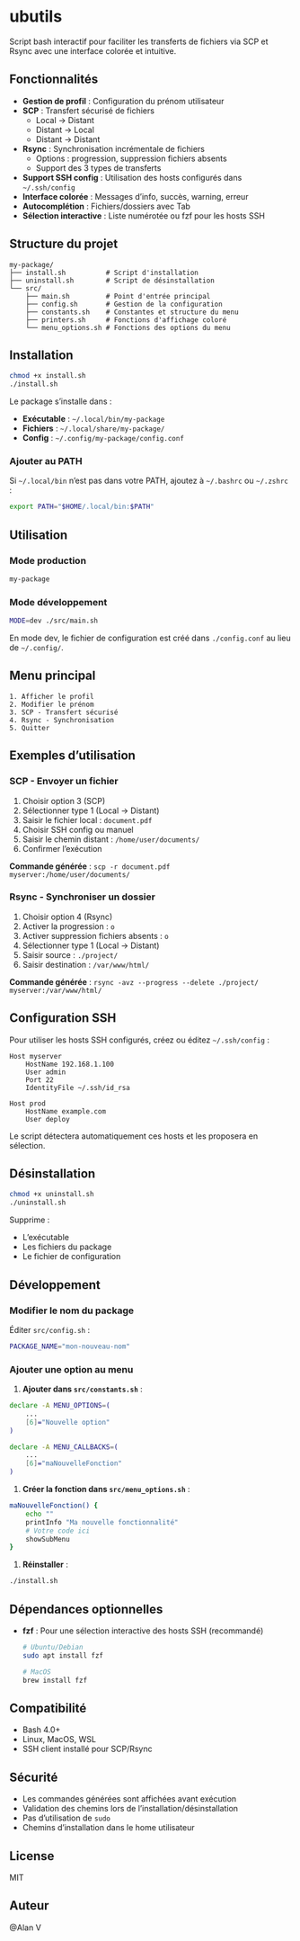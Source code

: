 # ubutils

Script bash interactif pour faciliter les transferts de fichiers via SCP et Rsync avec une interface colorée et intuitive.

## Fonctionnalités

- **Gestion de profil** : Configuration du prénom utilisateur
- **SCP** : Transfert sécurisé de fichiers
  - Local → Distant
  - Distant → Local
  - Distant → Distant
- **Rsync** : Synchronisation incrémentale de fichiers
  - Options : progression, suppression fichiers absents
  - Support des 3 types de transferts
- **Support SSH config** : Utilisation des hosts configurés dans `~/.ssh/config`
- **Interface colorée** : Messages d’info, succès, warning, erreur
- **Autocomplétion** : Fichiers/dossiers avec Tab
- **Sélection interactive** : Liste numérotée ou fzf pour les hosts SSH

## Structure du projet

```
my-package/
├── install.sh          # Script d'installation
├── uninstall.sh        # Script de désinstallation
└── src/
    ├── main.sh         # Point d'entrée principal
    ├── config.sh       # Gestion de la configuration
    ├── constants.sh    # Constantes et structure du menu
    ├── printers.sh     # Fonctions d'affichage coloré
    └── menu_options.sh # Fonctions des options du menu
```

## Installation

```bash
chmod +x install.sh
./install.sh
```

Le package s’installe dans :

- **Exécutable** : `~/.local/bin/my-package`
- **Fichiers** : `~/.local/share/my-package/`
- **Config** : `~/.config/my-package/config.conf`

### Ajouter au PATH

Si `~/.local/bin` n’est pas dans votre PATH, ajoutez à `~/.bashrc` ou `~/.zshrc` :

```bash
export PATH="$HOME/.local/bin:$PATH"
```

## Utilisation

### Mode production

```bash
my-package
```

### Mode développement

```bash
MODE=dev ./src/main.sh
```

En mode dev, le fichier de configuration est créé dans `./config.conf` au lieu de `~/.config/`.

## Menu principal

```
1. Afficher le profil
2. Modifier le prénom
3. SCP - Transfert sécurisé
4. Rsync - Synchronisation
5. Quitter
```

## Exemples d’utilisation

### SCP - Envoyer un fichier

1. Choisir option 3 (SCP)
1. Sélectionner type 1 (Local → Distant)
1. Saisir le fichier local : `document.pdf`
1. Choisir SSH config ou manuel
1. Saisir le chemin distant : `/home/user/documents/`
1. Confirmer l’exécution

**Commande générée** : `scp -r document.pdf myserver:/home/user/documents/`

### Rsync - Synchroniser un dossier

1. Choisir option 4 (Rsync)
1. Activer la progression : `o`
1. Activer suppression fichiers absents : `o`
1. Sélectionner type 1 (Local → Distant)
1. Saisir source : `./project/`
1. Saisir destination : `/var/www/html/`

**Commande générée** : `rsync -avz --progress --delete ./project/ myserver:/var/www/html/`

## Configuration SSH

Pour utiliser les hosts SSH configurés, créez ou éditez `~/.ssh/config` :

```
Host myserver
    HostName 192.168.1.100
    User admin
    Port 22
    IdentityFile ~/.ssh/id_rsa

Host prod
    HostName example.com
    User deploy
```

Le script détectera automatiquement ces hosts et les proposera en sélection.

## Désinstallation

```bash
chmod +x uninstall.sh
./uninstall.sh
```

Supprime :

- L’exécutable
- Les fichiers du package
- Le fichier de configuration

## Développement

### Modifier le nom du package

Éditer `src/config.sh` :

```bash
PACKAGE_NAME="mon-nouveau-nom"
```

### Ajouter une option au menu

1. **Ajouter dans `src/constants.sh`** :

```bash
declare -A MENU_OPTIONS=(
    ...
    [6]="Nouvelle option"
)

declare -A MENU_CALLBACKS=(
    ...
    [6]="maNouvelleFonction"
)
```

1. **Créer la fonction dans `src/menu_options.sh`** :

```bash
maNouvelleFonction() {
    echo ""
    printInfo "Ma nouvelle fonctionnalité"
    # Votre code ici
    showSubMenu
}
```

1. **Réinstaller** :

```bash
./install.sh
```

## Dépendances optionnelles

- **fzf** : Pour une sélection interactive des hosts SSH (recommandé)
  
  ```bash
  # Ubuntu/Debian
  sudo apt install fzf
  
  # MacOS
  brew install fzf
  ```

## Compatibilité

- Bash 4.0+
- Linux, MacOS, WSL
- SSH client installé pour SCP/Rsync

## Sécurité

- Les commandes générées sont affichées avant exécution
- Validation des chemins lors de l’installation/désinstallation
- Pas d’utilisation de `sudo`
- Chemins d’installation dans le home utilisateur

## License

MIT

## Auteur

@Alan V